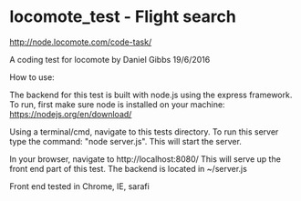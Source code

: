 # locomote_test - Flight search 

http://node.locomote.com/code-task/

A coding test for locomote by Daniel Gibbs 19/6/2016

How to use:

The backend for this test is built with node.js using the express framework. To run, first make sure node is installed on your machine:
https://nodejs.org/en/download/

Using a terminal/cmd, navigate to this tests directory.
To run this server type the command: "node server.js".
This will start the server.

In your browser, navigate to http://localhost:8080/
This will serve up the front end part of this test.
The backend is located in ~/server.js

Front end tested in Chrome, IE, sarafi

